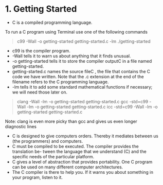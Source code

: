 # 1. Getting Started

- C is a compiled programming language.

To run a C program using Terminal use one of the following commands

> c99 -Wall -o getting-started getting-started.c -lm
> ./getting-started

- c99 is the compiler program.
- -Wall tells it to warn us about anything that it finds unusual.
- -o getting-started tells it to store the compiler outputC in a file named
getting-started.
- getting-started.c names the source fileC , the file that contains the C code
we have written. Note that the .c extension at the end of the filename refers to
the C programming language.
- -lm tells it to add some standard mathematical functions if necessary; we will need those later on.

> clang -Wall -lm -o getting-started getting-started.c
> gcc -std=c99 -Wall -lm -o getting-started getting-started.c
> icc -std=c99 -Wall -lm -o getting-started getting-started.c

Note: clang is even more picky than gcc and gives us even longer diagnostic lines

- C is designed to give computers orders. Thereby it mediates between us (the programmers) and computers.
- C must be compiled to be executed. The compiler provides the translation be- tween the language that we understand (C) and the specific needs of the particular platform.
- C gives a level of abstraction that provides portability. One C program can be used on many different computer architectures.
- The C compiler is there to help you. If it warns you about something in your program, listen to it.

